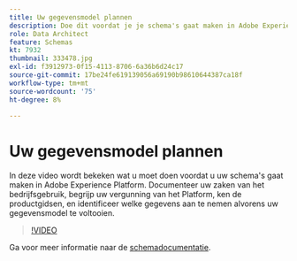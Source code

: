 ```yaml
---
title: Uw gegevensmodel plannen
description: Doe dit voordat je je schema's gaat maken in Adobe Experience Platform.
role: Data Architect
feature: Schemas
kt: 7932
thumbnail: 333478.jpg
exl-id: f3912973-0f15-4113-8706-6a36b6d24c17
source-git-commit: 17be24fe619139056a69190b98610644387ca18f
workflow-type: tm+mt
source-wordcount: '75'
ht-degree: 8%

---
```


# Uw gegevensmodel plannen

In deze video wordt bekeken wat u moet doen voordat u uw schema&#39;s gaat maken in Adobe Experience Platform. Documenteer uw zaken van het bedrijfsgebruik, begrijp uw vergunning van het Platform, ken de productgidsen, en identificeer welke gegevens aan te nemen alvorens uw gegevensmodel te voltooien.

>[!VIDEO](https://video.tv.adobe.com/v/333478?quality=12&learn=on)

Ga voor meer informatie naar de [schemadocumentatie](https://experienceleague.adobe.com/docs/experience-platform/xdm/home.html?lang=nl).
